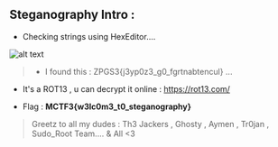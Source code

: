 
## Steganography Intro :

- Checking strings using HexEditor....

 ![alt text](https://i.imgur.com/AbOiEBL.png "huh")

> - I found this : ZPGS3{j3yp0z3_g0_fgrtnabtencul} ...
* It's a ROT13 , u can decrypt it online : https://rot13.com/

-  Flag : __MCTF3{w3lc0m3_t0_steganography}__



> Greetz to all my dudes : Th3 Jackers , Ghosty , Aymen , Tr0jan , Sudo_Root Team.... & All <3 
